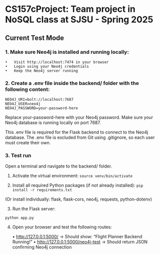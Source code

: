 # CS157cProject: Team project in NoSQL class at SJSU - Spring 2025

## Current Test Mode

### 1. Make sure Neo4j is installed and running locally:

    •	Visit http://localhost:7474 in your browser
    •	Login using your Neo4j credentials
    •	Keep the Neo4j server running

### 2. Create a .env file inside the backend/ folder with the following content:

```
NEO4J_URI=bolt://localhost:7687
NEO4J_USER=neo4j
NEO4J_PASSWORD=your-password-here
```

Replace your-password-here with your Neo4j password.
Make sure your Neo4j database is running locally on port 7687.

This .env file is required for the Flask backend to connect to the Neo4j database.
The .env file is excluded from Git using .gitignore, so each user must create their own.

### 3. Test run

Open a terminal and navigate to the backend/ folder.

1. Activate the virtual environment:
   `source venv/bin/activate`

2. Install all required Python packages (if not already installed):
   `pip install -r requirements.txt`

(Or install individually: flask, flask-cors, neo4j, requests, python-dotenv)

3. Run the Flask server:

`python app.py`

4. Open your browser and test the following routes:

   • http://127.0.0.1:5000/ → Should show: “Flight Planner Backend Running!”
   • http://127.0.0.1:5000/neo4j-test → Should return JSON confirming Neo4j connection
